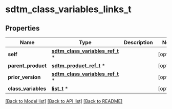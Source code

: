 # sdtm_class_variables_links_t

## Properties
Name | Type | Description | Notes
------------ | ------------- | ------------- | -------------
**self** | [**sdtm_class_variables_ref_t**](sdtm_class_variables_ref.md) \* |  | [optional] 
**parent_product** | [**sdtm_product_ref_t**](sdtm_product_ref.md) \* |  | [optional] 
**prior_version** | [**sdtm_class_variables_ref_t**](sdtm_class_variables_ref.md) \* |  | [optional] 
**class_variables** | [**list_t**](sdtm_class_variable_ref_element.md) \* |  | [optional] 

[[Back to Model list]](../README.md#documentation-for-models) [[Back to API list]](../README.md#documentation-for-api-endpoints) [[Back to README]](../README.md)


